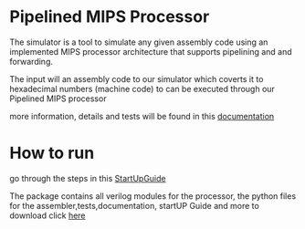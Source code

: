 # Pipelined MIPS Processor
The simulator is a tool to simulate any given assembly code using an implemented MIPS processor architecture that supports pipelining and and forwarding.

The input will an assembly code to our simulator which coverts it to hexadecimal numbers (machine code) to can be executed through our Pipelined MIPS processor

more information, details and tests will be found in this [documentation](https://github.com/BeshoyAnwar/Pipelined-MIPS-Processor/raw/master/PipelinedMIPSDocumentation.pdf)
# How to run
go through the steps in this [StartUpGuide](https://github.com/BeshoyAnwar/Pipelined-MIPS-Processor/raw/master/MIPS-simulator-StartUPGuide.pdf)


The package contains all verilog modules for the processor, the python files for the assembler,tests,documentation, startUP Guide and more to download click [here](https://github.com/BeshoyAnwar/Pipelined-MIPS-Processor/raw/master/pipelined-MIPS-Processor.rar)

